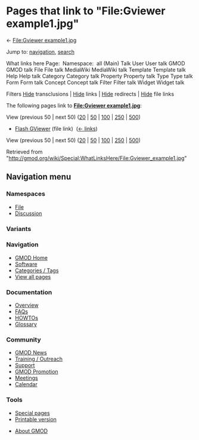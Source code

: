 <div id="mw-page-base" class="noprint">

</div>

<div id="mw-head-base" class="noprint">

</div>

<div id="content" class="mw-body" role="main">

<span id="top"></span>

<div id="mw-js-message" style="display:none;">

</div>



# <span dir="auto">Pages that link to "File:Gviewer example1.jpg"</span>

<div id="bodyContent">

<div id="contentSub">

← [File:Gviewer
example1.jpg](/wiki/File:Gviewer_example1.jpg "File:Gviewer example1.jpg")

</div>

<div id="jump-to-nav" class="mw-jump">

Jump to: [navigation](#mw-navigation), [search](#p-search)

</div>

<div id="mw-content-text">

What links here Page:  Namespace:  all (Main) Talk User User talk GMOD
GMOD talk File File talk MediaWiki MediaWiki talk Template Template talk
Help Help talk Category Category talk Property Property talk Type Type
talk Form Form talk Concept Concept talk Filter Filter talk Widget
Widget talk

Filters
[Hide](/mediawiki/index.php?title=Special:WhatLinksHere/File:Gviewer_example1.jpg&hidetrans=1 "Special:WhatLinksHere/File:Gviewer example1.jpg")
transclusions \|
[Hide](/mediawiki/index.php?title=Special:WhatLinksHere/File:Gviewer_example1.jpg&hidelinks=1 "Special:WhatLinksHere/File:Gviewer example1.jpg")
links \|
[Hide](/mediawiki/index.php?title=Special:WhatLinksHere/File:Gviewer_example1.jpg&hideredirs=1 "Special:WhatLinksHere/File:Gviewer example1.jpg")
redirects \|
[Hide](/mediawiki/index.php?title=Special:WhatLinksHere/File:Gviewer_example1.jpg&hideimages=1 "Special:WhatLinksHere/File:Gviewer example1.jpg")
file links

The following pages link to **[File:Gviewer
example1.jpg](/wiki/File:Gviewer_example1.jpg "File:Gviewer example1.jpg")**:

View (previous 50 \| next 50)
([20](/mediawiki/index.php?title=Special:WhatLinksHere/File:Gviewer_example1.jpg&limit=20 "Special:WhatLinksHere/File:Gviewer example1.jpg")
\|
[50](/mediawiki/index.php?title=Special:WhatLinksHere/File:Gviewer_example1.jpg&limit=50 "Special:WhatLinksHere/File:Gviewer example1.jpg")
\|
[100](/mediawiki/index.php?title=Special:WhatLinksHere/File:Gviewer_example1.jpg&limit=100 "Special:WhatLinksHere/File:Gviewer example1.jpg")
\|
[250](/mediawiki/index.php?title=Special:WhatLinksHere/File:Gviewer_example1.jpg&limit=250 "Special:WhatLinksHere/File:Gviewer example1.jpg")
\|
[500](/mediawiki/index.php?title=Special:WhatLinksHere/File:Gviewer_example1.jpg&limit=500 "Special:WhatLinksHere/File:Gviewer example1.jpg"))

- [Flash GViewer](/wiki/Flash_GViewer "Flash GViewer") (file link) ‎
  <span class="mw-whatlinkshere-tools">([←
  links](/mediawiki/index.php?title=Special:WhatLinksHere&target=Flash+GViewer "Special:WhatLinksHere"))</span>

View (previous 50 \| next 50)
([20](/mediawiki/index.php?title=Special:WhatLinksHere/File:Gviewer_example1.jpg&limit=20 "Special:WhatLinksHere/File:Gviewer example1.jpg")
\|
[50](/mediawiki/index.php?title=Special:WhatLinksHere/File:Gviewer_example1.jpg&limit=50 "Special:WhatLinksHere/File:Gviewer example1.jpg")
\|
[100](/mediawiki/index.php?title=Special:WhatLinksHere/File:Gviewer_example1.jpg&limit=100 "Special:WhatLinksHere/File:Gviewer example1.jpg")
\|
[250](/mediawiki/index.php?title=Special:WhatLinksHere/File:Gviewer_example1.jpg&limit=250 "Special:WhatLinksHere/File:Gviewer example1.jpg")
\|
[500](/mediawiki/index.php?title=Special:WhatLinksHere/File:Gviewer_example1.jpg&limit=500 "Special:WhatLinksHere/File:Gviewer example1.jpg"))

</div>

<div class="printfooter">

Retrieved from
"<http://gmod.org/wiki/Special:WhatLinksHere/File:Gviewer_example1.jpg>"

</div>

<div id="catlinks" class="catlinks catlinks-allhidden">

</div>

<div class="visualClear">

</div>

</div>

</div>

<div id="mw-navigation">

## Navigation menu

<div id="mw-head">



<div id="left-navigation">

<div id="p-namespaces" class="vectorTabs" role="navigation"
aria-labelledby="p-namespaces-label">

### Namespaces

- <span id="ca-nstab-image"><a href="/wiki/File:Gviewer_example1.jpg" accesskey="c"
  title="View the file page [c]">File</a></span>
- <span id="ca-talk"><a
  href="/mediawiki/index.php?title=File_talk:Gviewer_example1.jpg&amp;action=edit&amp;redlink=1"
  accesskey="t"
  title="Discussion about the content page [t]">Discussion</a></span>

</div>

<div id="p-variants" class="vectorMenu emptyPortlet" role="navigation"
aria-labelledby="p-variants-label">

### 

### Variants[](#)

<div class="menu">

</div>

</div>

</div>

<div id="right-navigation">





</div>



</div>

</div>

</div>

<div id="mw-panel">

<div id="p-logo" role="banner">

<a href="/wiki/Main_Page"
style="background-image: url(http://gmod.org/images/GMOD-cogs.png);"
title="Visit the main page"></a>

</div>

<div id="p-Navigation" class="portal" role="navigation"
aria-labelledby="p-Navigation-label">

### Navigation

<div class="body">

- <span id="n-GMOD-Home">[GMOD Home](/wiki/Main_Page)</span>
- <span id="n-Software">[Software](/wiki/GMOD_Components)</span>
- <span id="n-Categories-.2F-Tags">[Categories /
  Tags](/wiki/Categories)</span>
- <span id="n-View-all-pages">[View all
  pages](/wiki/Special:AllPages)</span>

</div>

</div>

<div id="p-Documentation" class="portal" role="navigation"
aria-labelledby="p-Documentation-label">

### Documentation

<div class="body">

- <span id="n-Overview">[Overview](/wiki/Overview)</span>
- <span id="n-FAQs">[FAQs](/wiki/Category:FAQ)</span>
- <span id="n-HOWTOs">[HOWTOs](/wiki/Category:HOWTO)</span>
- <span id="n-Glossary">[Glossary](/wiki/Glossary)</span>

</div>

</div>

<div id="p-Community" class="portal" role="navigation"
aria-labelledby="p-Community-label">

### Community

<div class="body">

- <span id="n-GMOD-News">[GMOD News](/wiki/GMOD_News)</span>
- <span id="n-Training-.2F-Outreach">[Training /
  Outreach](/wiki/Training_and_Outreach)</span>
- <span id="n-Support">[Support](/wiki/Support)</span>
- <span id="n-GMOD-Promotion">[GMOD
  Promotion](/wiki/GMOD_Promotion)</span>
- <span id="n-Meetings">[Meetings](/wiki/Meetings)</span>
- <span id="n-Calendar">[Calendar](/wiki/Calendar)</span>

</div>

</div>

<div id="p-tb" class="portal" role="navigation"
aria-labelledby="p-tb-label">

### Tools

<div class="body">

- <span id="t-specialpages"><a href="/wiki/Special:SpecialPages" accesskey="q"
  title="A list of all special pages [q]">Special pages</a></span>
- <span id="t-print"><a
  href="/mediawiki/index.php?title=Special:WhatLinksHere/File:Gviewer_example1.jpg&amp;printable=yes"
  rel="alternate" accesskey="p"
  title="Printable version of this page [p]">Printable version</a></span>

</div>

</div>

</div>

</div>

<div id="footer" role="contentinfo">

- <span id="footer-places-about">[About
  GMOD](/wiki/GMOD:About "GMOD:About")</span>

<!-- -->






</div>
